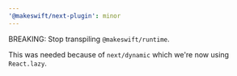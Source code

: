 ```yaml
---
'@makeswift/next-plugin': minor
---
```


BREAKING: Stop transpiling `@makeswift/runtime`.

This was needed because of `next/dynamic` which we're now using `React.lazy`.

